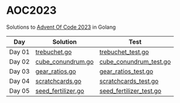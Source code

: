 # AOC2023
Solutions to [Advent Of Code 2023](https://adventofcode.com/) in Golang

Day | Solution | Test
--- | --- | --- 
Day 01 | [trebuchet.go](https://github.com/varunu28/AOC2023/blob/main/day01/trebuchet.go) | [trebuchet_test.go](https://github.com/varunu28/AOC2023/blob/main/day01/trebuchet_test.go)
Day 02 | [cube_conundrum.go](https://github.com/varunu28/AOC2023/blob/main/day02/cube_conundrum.go) | [cube_conundrum_test.go](https://github.com/varunu28/AOC2023/blob/main/day02/cube_conundrum_test.go)
Day 03 | [gear_ratios.go](https://github.com/varunu28/AOC2023/blob/main/day03/gear_ratios.go) | [gear_ratios_test.go](https://github.com/varunu28/AOC2023/blob/main/day03/gear_ratios_test.go)
Day 04 | [scratchcards.go](https://github.com/varunu28/AOC2023/blob/main/day04/scratchcards.go) | [scratchcards_test.go](https://github.com/varunu28/AOC2023/blob/main/day04/scratchcards_test.go)
Day 05 | [seed_fertilizer.go](https://github.com/varunu28/AOC2023/blob/main/day05/seed_fertilizer.go) | [seed_fertilizer_test.go](https://github.com/varunu28/AOC2023/blob/main/day05/seed_fertilizer_test.go)